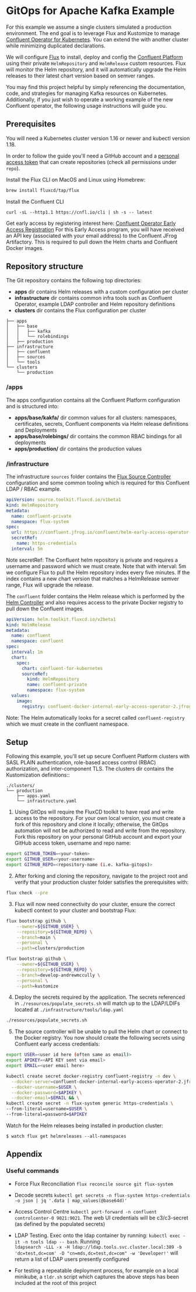 # GitOps for Apache Kafka Example

For this example we assume a single clusters simulated a production environment. The end goal is to leverage Flux and Kustomize to manage [Confluent Operator for Kubernetes](https://github.com/confluentinc/operator-earlyaccess). You can extend the with another cluster while minimizing duplicated declarations.

We will configure [Flux](https://fluxcd.io/) to install, deploy and config the [Confluent Platform](https://www.confluent.io/product/confluent-platform) using their private `HelmRepository` and `HelmRelease` custom resources.
Flux will monitor the Helm repository, and it will automatically upgrade the Helm releases to their latest chart version based on semver ranges.

You may find this project helpful by simply referencing the documentation, code, and strategies for managing Kafka resources on Kubernetes. Additionally, if you just wish to operate a working example of the new Confluent operator, the following usage instructions will guide you.

## Prerequisites
You will need a Kubernetes cluster version 1.16 or newer and kubectl version 1.18.

In order to follow the guide you'll need a GitHub account and a
[personal access token](https://help.github.com/en/github/authenticating-to-github/creating-a-personal-access-token-for-the-command-line)
that can create repositories (check all permissions under `repo`).

Install the Flux CLI on MacOS and Linux using Homebrew:

```sh
brew install fluxcd/tap/flux
```

Install the Confluent CLI 
```she
curl -sL --http1.1 https://cnfl.io/cli | sh -s -- latest
```

Get early access by registering interest here: [Confluent Operator Early Access Registration](https://events.confluent.io/confluentoperatorearlyaccess) For this Early Access program, you will have received an API key (associated with your email address) to the Confluent JFrog Artifactory. This is required to pull down the Helm charts and Confluent Docker images.

## Repository structure

The Git repository contains the following top directories:

- **apps** dir contains Helm releases with a custom configuration per cluster
- **infrastructure** dir contains common infra tools such as Confluent Operator, example LDAP controller and Helm repository definitions
- **clusters** dir contains the Flux configuration per cluster

```
├── apps
│   ├── base
│   │   ├── kafka
│   │   └── rolebindings   
│   ├── production 
├── infrastructure
│   ├── confluent
│   ├── sources
│   └── tools
└── clusters
    └── production
```
### /apps
The apps configuration contains all the Confluent Platform configuration and is structured into:

- **apps/base/kakfa/** dir common values for all clusters: namespaces, certificates, secrets, Confluent components via Helm release definitions and Deployments
- **apps/base/rolebings/** dir contains the common RBAC bindings for all deployments
- **apps/production/** dir contains the production values 

### /infrastructure
The infrastructure `sources` folder contains the [Flux Source Controller](https://fluxcd.io/docs/components/source/) configuration and some common tooling which is required for this Confluent LDAP / RBAC example.
```yaml
apiVersion: source.toolkit.fluxcd.io/v1beta1
kind: HelmRepository
metadata:
  name: confluent-private
  namespace: flux-system
spec:
  url: https://confluent.jfrog.io/confluent/helm-early-access-operator-2
  secretRef:
    name: https-credentials
  interval: 5m
```
Note secretRef: The Confluent helm repository is private and requires a username and password which we must create.
Note that with interval: 5m we configure Flux to pull the Helm repository index every five minutes. If the index contains a new chart version that matches a HelmRelease semver range, Flux will upgrade the release.

The `confluent` folder contains the Helm release which is performed by the [Helm Controller](https://fluxcd.io/docs/components/helm/helmreleases/) and also requires access to the private Docker registry to pull down the Confluent images.  
```yaml
apiVersion: helm.toolkit.fluxcd.io/v2beta1
kind: HelmRelease
metadata:
  name: confluent
  namespace: confluent
spec:
  interval: 1m
  chart:
    spec:
      chart: confluent-for-kubernetes
      sourceRef:
        kind: HelmRepository
        name: confluent-private
        namespace: flux-system
  values:
    image:
      registry: confluent-docker-internal-early-access-operator-2.jfrog.io
```
Note: The Helm automatically looks for a secret called `confluent-registry` which we must create in the confluent namespace.

## Setup
Following this example, you'll set up secure Confluent Platform clusters with SASL PLAIN authentication, role-based access control (RBAC) authorization, and inter-component TLS. The clusters dir contains the Kustomization definitions::
```
./clusters/
└── production
    ├── apps.yaml
    └── infrastructure.yaml
```
1.  Using GitOps will require the FluxCD toolkit to have read and write access to the repository. For your own local version, you must create a fork of this repository and clone it locally; otherwise, the GitOps automation will not be authorized to read and write from the repository. Fork this repository on your personal GitHub account and export your GitHub access token, username and repo name:
```sh
export GITHUB_TOKEN=<your-token>
export GITHUB_USER=<your-username>
export GITHUB_REPO=<repository-name (i.e. kafka-gitops)>
```
    
2. After forking and cloning the repository, navigate to the project root and verify that your production cluster folder satisfies the prerequisites with:
```sh
flux check --pre
```

3. Flux will now need connectivity do your cluster, ensure the correct kubectl context to your cluster and bootstrap Flux:
```sh
flux bootstrap github \
    --owner=${GITHUB_USER} \
    --repository=${GITHUB_REPO} \
    --branch=main \
    --personal \
    --path=clusters/production
```

```sh
flux bootstrap github \
    --owner=${GITHUB_USER} \
    --repository=${GITHUB_REPO} \
    --branch=develop-andrewmccully \
    --personal \
    --path=kustomize
```

4. Deploy the secrets required by the application.  The secrets referenced in `./resources/populate_secrets.sh` will match up to the LDAP/LDIFs located at `./infrastructure/tools/ldap.yaml`
```sh
./resources/populate_secrets.sh
```

5. The source controller will be unable to pull the Helm chart or connect to the Docker registry. You now should create the following secrets using Confluent early access credentials:
```sh
export USER=<user id here (often same as email)>
export APIKEY=<API KEY sent via email>
export EMAIL=<user email here>

kubectl create secret docker-registry confluent-registry -n dev \
  --docker-server=confluent-docker-internal-early-access-operator-2.jfrog.io \
  --docker-username=$USER \
  --docker-password=$APIKEY \
  --docker-email=$EMAIL && \
kubectl create secret -n flux-system generic https-credentials \
--from-literal=username=$USER \
--from-literal=password=$APIKEY

```
Watch for the Helm releases being installed in production cluster:

```console
$ watch flux get helmreleases --all-namespaces 
```


## Appendix
### Useful commands

* Force Flux Reconciliation
  `flux reconcile source git flux-system`

* Decode secrets
  `kubectl get secrets -n flux-system https-credentials -o json | jq '.data | map_values(@base64d)'`

* Access Control Centre
  `kubectl port-forward -n confluent controlcenter-0 9021:9021`. The web UI credentials will be c3/c3-secret (as defined by the populated secrets)

* LDAP Testing.  Exec onto the ldap container by running: `kubectl exec -it -n tools ldap -- bash`. Running  
  `ldapsearch -LLL -x -H ldap://ldap.tools.svc.cluster.local:389 -b 'dc=test,dc=com' -D "cn=mds,dc=test,dc=com" -w 'Developer!'` will return a list of LDAP users presently configured

* For testing a repeatable deployment process, for example on a local minikube, a `tldr.sh` script which captures the above steps has been included at the root of this project